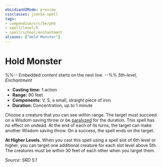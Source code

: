```yaml
---
obsidianUIMode: preview
cssclasses: json5e-spell
tags:
- compendium/src/5e/phb
- spell/level/5
- spell/school/enchantment
aliases: ["Hold Monster"]
---
```

# Hold Monster
%%-- Embedded content starts on the next line. --%%
*5th-level, Enchantment*  

- **Casting time:** 1 action
- **Range:** 90 feet
- **Components:** V, S, a small, straight piece of iron
- **Duration:** Concentration, up to 1 minute

Choose a creature that you can see within range. The target must succeed on a Wisdom saving throw or be [paralyzed](rules/conditions.md#Paralyzed) for the duration. This spell has no effect on undead. At the end of each of its turns, the target can make another Wisdom saving throw. On a success, the spell ends on the target.

**At Higher Levels.** When you cast this spell using a spell slot of 6th level or higher, you can target one additional creature for each slot level above 5th. The creatures must be within 30 feet of each other when you target them.

*Source: SRD 5.1*